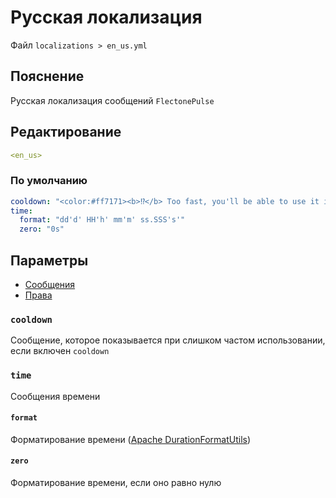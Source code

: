 # Русская локализация
Файл `localizations > en_us.yml`

## Пояснение
Русская локализация сообщений `FlectonePulse`

## Редактирование
```yaml
<en_us>
```

### По умолчанию
```yaml
cooldown: "<color:#ff7171><b>⁉</b> Too fast, you'll be able to use it in <time>"
time:
  format: "dd'd' HH'h' mm'm' ss.SSS's'"
  zero: "0s"
```

## Параметры

- [Сообщения](/docs/message/)
- [Права](/docs/permissions/)

### `cooldown`

Сообщение, которое показывается при слишком частом использовании, если включен `cooldown`

### `time`

Сообщения времени

#### `format`

Форматирование времени ([Apache DurationFormatUtils](https://commons.apache.org/proper/commons-lang/apidocs/org/apache/commons/lang3/time/DurationFormatUtils.html))

#### `zero`

Форматирование времени, если оно равно нулю